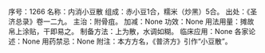 序号：1266
名称：内消小豆散
组成：赤小豆1合，糯米（炒黑）5合。
出处：《圣济总录》卷一二九。
主治：附骨疽。
加减：None
功效：None
用法用量：摊故帛上涂贴，干即易之。
制备方法：上为散，水调如糊。
临床应用：None
各家论述：None
用药禁忌：None
附注：本方方名，《普济方》引作“小豆散”。
